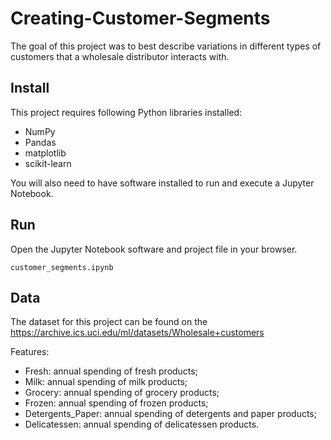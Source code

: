 # Creating-Customer-Segments
The goal of this project was to best describe variations in different types of customers that a wholesale distributor interacts with.
## Install

This project requires following Python libraries installed:

   - NumPy
   - Pandas
   - matplotlib
   - scikit-learn

You will also need to have software installed to run and execute a Jupyter Notebook.

## Run

Open the Jupyter Notebook software and project file in your browser.

<pre><code>customer_segments.ipynb</code></pre>


## Data

The dataset for this project can be found on the https://archive.ics.uci.edu/ml/datasets/Wholesale+customers

Features:

   - Fresh: annual spending of fresh products;
   - Milk: annual spending of milk products;
   - Grocery: annual spending of grocery products;
   - Frozen: annual spending of frozen products;
   - Detergents_Paper: annual spending of detergents and paper products;
   - Delicatessen: annual spending of delicatessen products.
   
